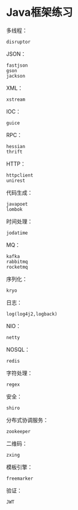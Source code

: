 # Java框架练习

多线程：

    disruptor
    
JSON：

    fastjson
    gson
    jackson
    
XML：
    
    xstream

IOC：

    guice
    
RPC：
    
    hessian
    thrift
    
HTTP：
    
    httpclient
    unirest
    
代码生成：
 
    javapoet
    lombok
    
时间处理：

    jodatime
    
MQ：
    
    kafka
    rabbitmq
    rocketmq
    
序列化：
    
    kryo
    
日志：
    
    log(log4j2,logback)
    
NIO：
    
    netty
    
NOSQL：
    
    redis
    
字符处理：

    regex
    
安全：
    
    shiro
    
分布式协调服务：
 
    zookeeper
    
二维码：
    
    zxing
    
模板引擎：

    freemarker

验证：
    
    JWT